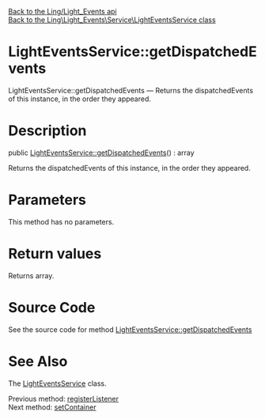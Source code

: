 [Back to the Ling/Light_Events api](https://github.com/lingtalfi/Light_Events/blob/master/doc/api/Ling/Light_Events.md)<br>
[Back to the Ling\Light_Events\Service\LightEventsService class](https://github.com/lingtalfi/Light_Events/blob/master/doc/api/Ling/Light_Events/Service/LightEventsService.md)


LightEventsService::getDispatchedEvents
================



LightEventsService::getDispatchedEvents — Returns the dispatchedEvents of this instance, in the order they appeared.




Description
================


public [LightEventsService::getDispatchedEvents](https://github.com/lingtalfi/Light_Events/blob/master/doc/api/Ling/Light_Events/Service/LightEventsService/getDispatchedEvents.md)() : array




Returns the dispatchedEvents of this instance, in the order they appeared.




Parameters
================

This method has no parameters.


Return values
================

Returns array.








Source Code
===========
See the source code for method [LightEventsService::getDispatchedEvents](https://github.com/lingtalfi/Light_Events/blob/master/Service/LightEventsService.php#L217-L220)


See Also
================

The [LightEventsService](https://github.com/lingtalfi/Light_Events/blob/master/doc/api/Ling/Light_Events/Service/LightEventsService.md) class.

Previous method: [registerListener](https://github.com/lingtalfi/Light_Events/blob/master/doc/api/Ling/Light_Events/Service/LightEventsService/registerListener.md)<br>Next method: [setContainer](https://github.com/lingtalfi/Light_Events/blob/master/doc/api/Ling/Light_Events/Service/LightEventsService/setContainer.md)<br>

